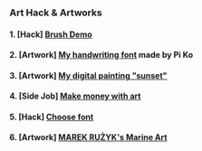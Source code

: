 ### Art Hack & Artworks

#### 1. [Hack] [Brush Demo](https://drive.google.com/drive/folders/1Hnui6aCNrCQevntVHpZ3aaV7hvAydMcM?usp=sharing)

#### 2. [Artwork] [My handwriting font](https://github.com/SilvesterYu/Chat/blob/main/art/Lifan10-Regular.ttf) made by Pi Ko

#### 3. [Artwork] [My digital painting "sunset"](https://raw.githubusercontent.com/SilvesterYu/Chat/main/art/sunset_final.jpg)

#### 4. [Side Job] [Make money with art](https://www.fiverr.com/arixaf/make-an-anime-style-background-for-you?context_referrer=search_gigs&source=main_banner&ref_ctx_id=863b22e0867bd46392b2ef10e2f68a49&pckg_id=1&pos=3&context_type=auto&funnel=863b22e0867bd46392b2ef10e2f68a49&imp_id=abda89c5-49c1-4d49-a83b-0a53156a8f3a)

#### 5. [Hack] [Choose font](https://www.dafont.com/)

#### 6. [Artwork] [MAREK RUŻYK's Marine Art](http://www.ruzyk.pl)
